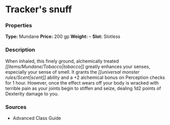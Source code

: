 ﻿---
Title: "Tracker's snuff"
Type: "Mundane"
Price: "200 gp"
Weight: "–"
Slot: "Slotless"
Description: |
  "When inhaled, this finely ground, alchemically treated tobacco greatly enhances your senses, especially your sense of smell. It grants the scent ability and a +2 alchemical bonus on Perception checks for 1 hour. However, once the effect wears off your body is wracked with terrible pain as your joints begin to stiffen and seize, dealing 1d2 points of Dexterity damage to you."
Sources: "['Advanced Class Guide']"
---

# Tracker's snuff

### Properties

**Type:** Mundane **Price:** 200 gp **Weight:** – **Slot:** Slotless

### Description

When inhaled, this finely ground, alchemically treated _[[items/Mundane/Tobacco|tobacco]]_ greatly enhances your senses, especially your sense of smell. It grants the _[[universal monster rules/Scent|scent]]_ ability and a +2 alchemical bonus on Perception checks for 1 hour. However, once the effect wears off your body is wracked with terrible pain as your joints begin to stiffen and seize, dealing 1d2 points of Dexterity damage to you.

### Sources

* Advanced Class Guide